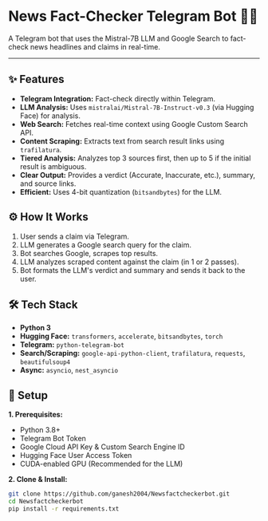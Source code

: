# News Fact-Checker Telegram Bot 📰🤖

A Telegram bot that uses the Mistral-7B LLM and Google Search to fact-check news headlines and claims in real-time.

---

## ✨ Features

*   **Telegram Integration:** Fact-check directly within Telegram.
*   **LLM Analysis:** Uses `mistralai/Mistral-7B-Instruct-v0.3` (via Hugging Face) for analysis.
*   **Web Search:** Fetches real-time context using Google Custom Search API.
*   **Content Scraping:** Extracts text from search result links using `trafilatura`.
*   **Tiered Analysis:** Analyzes top 3 sources first, then up to 5 if the initial result is ambiguous.
*   **Clear Output:** Provides a verdict (Accurate, Inaccurate, etc.), summary, and source links.
*   **Efficient:** Uses 4-bit quantization (`bitsandbytes`) for the LLM.

## ⚙️ How It Works

1.  User sends a claim via Telegram.
2.  LLM generates a Google search query for the claim.
3.  Bot searches Google, scrapes top results.
4.  LLM analyzes scraped content against the claim (in 1 or 2 passes).
5.  Bot formats the LLM's verdict and summary and sends it back to the user.

## 🛠️ Tech Stack

*   **Python 3**
*   **Hugging Face:** `transformers`, `accelerate`, `bitsandbytes`, `torch`
*   **Telegram:** `python-telegram-bot`
*   **Search/Scraping:** `google-api-python-client`, `trafilatura`, `requests`, `beautifulsoup4`
*   **Async:** `asyncio`, `nest_asyncio`

## 🚀 Setup

**1. Prerequisites:**

*   Python 3.8+
*   Telegram Bot Token
*   Google Cloud API Key & Custom Search Engine ID
*   Hugging Face User Access Token
*   CUDA-enabled GPU (Recommended for the LLM)

**2. Clone & Install:**

```bash
git clone https://github.com/ganesh2004/Newsfactcheckerbot.git
cd Newsfactcheckerbot
pip install -r requirements.txt 
